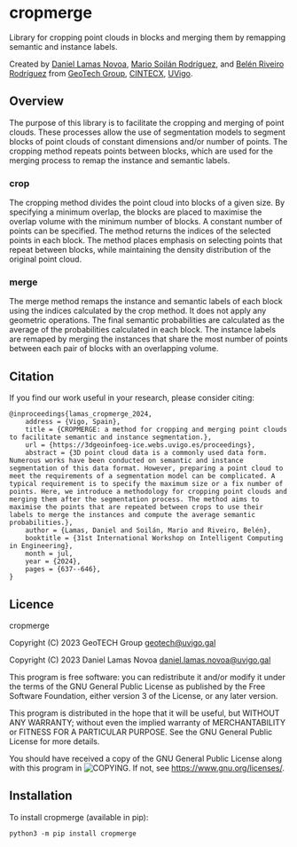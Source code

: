 # cropmerge
Library for cropping point clouds in blocks and merging them by remapping semantic and instance labels.

Created by [Daniel Lamas Novoa](https://orcid.org/0000-0001-7275-183X), [Mario Soilán Rodríguez](https://orcid.org/0000-0001-6545-2225), and [Belén Riveiro Rodríguez](https://orcid.org/0000-0002-1497-4370) from [GeoTech Group](https://geotech.webs.uvigo.es/en/), [CINTECX](http://cintecx.uvigo.es/gl/), [UVigo](https://www.uvigo.gal/).

## Overview
The purpose of this library is to facilitate the cropping and merging of point clouds. These processes allow the use of segmentation models to segment blocks of point clouds of constant dimensions and/or number of points. The cropping method repeats points between blocks, which are used for the merging process to remap the instance and semantic labels.

### crop
The cropping method divides the point cloud into blocks of a given size. By specifying a minimum overlap, the blocks are placed to maximise the overlap volume with the minimum number of blocks. A constant number of points can be specified. The method returns the indices of the selected points in each block. The method places emphasis on selecting points that repeat between blocks, while maintaining the density distribution of the original point cloud.

### merge
The merge method remaps the instance and semantic labels of each block using the indices calculated by the crop method. It does not apply any geometric operations. The final semantic probabilities are calculated as the average of the probabilities calculated in each block. The instance labels are remaped by merging the instances that share the most number of points between each pair of blocks with an overlapping volume.


## Citation
If you find our work useful in your research, please consider citing:
```
@inproceedings{lamas_cropmerge_2024,
	address = {Vigo, Spain},
	title = {CROPMERGE: a method for cropping and merging point clouds to facilitate semantic and instance segmentation.},
	url = {https://3dgeoinfoeg-ice.webs.uvigo.es/proceedings},
	abstract = {3D point cloud data is a commonly used data form. Numerous works have been conducted on semantic and instance segmentation of this data format. However, preparing a point cloud to meet the requirements of a segmentation model can be complicated. A typical requirement is to specify the maximum size or a fix number of points. Here, we introduce a methodology for cropping point clouds and merging them after the segmentation process. The method aims to maximise the points that are repeated between crops to use their labels to merge the instances and compute the average semantic probabilities.},
	author = {Lamas, Daniel and Soilán, Mario and Riveiro, Belén},
	booktitle = {31st International Workshop on Intelligent Computing in Engineering},
	month = jul,
	year = {2024},
	pages = {637--646},
}
```

## Licence
cropmerge

Copyright (C) 2023 GeoTECH Group <geotech@uvigo.gal>

Copyright (C) 2023 Daniel Lamas Novoa <daniel.lamas.novoa@uvigo.gal>

This program is free software: you can redistribute it and/or modify it under the terms of the GNU General Public License as published by the Free Software Foundation, either version 3 of the License, or any later version.

This program is distributed in the hope that it will be useful, but WITHOUT ANY WARRANTY; without even the implied warranty of MERCHANTABILITY or FITNESS FOR A PARTICULAR PURPOSE. See the GNU General Public License for more details.

You should have received a copy of the GNU General Public License along with this program in ![COPYING](https://github.com/GeoTechUVigo/cropmerge/blob/main/COPYING). If not, see <https://www.gnu.org/licenses/>.

## Installation
To install cropmerge (available in pip):
```
python3 -m pip install cropmerge
```
